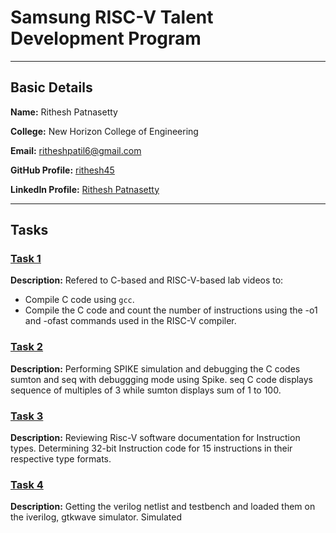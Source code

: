 # **Samsung RISC-V Talent Development Program**
---
## Basic Details

**Name:** Rithesh Patnasetty

**College:** New Horizon College of Engineering

**Email:** [ritheshpatil6@gmail.com](mailto:ritheshpatil6@gmail.com)

**GitHub Profile:** [rithesh45](https://github.com/rithesh45)  

**LinkedIn Profile:** [Rithesh Patnasetty](https://www.linkedin.com/in/rithesh-patnasetty-61478a278/)

---
## Tasks
### [Task 1](task1/)
**Description:** Refered to C-based and RISC-V-based lab videos to:
- Compile C code using `gcc`.
- Compile the C code and count the number of instructions using the -o1 and -ofast commands used in the RISC-V compiler.

### [Task 2](task2/)
**Description:** Performing SPIKE simulation and debugging the C codes sumton and seq with debuggging mode using Spike.
seq C code displays sequence of multiples of 3 while sumton displays sum of 1 to 100. 

### [Task 3](task3/)
**Description:** Reviewing Risc-V software documentation for Instruction types.
Determining 32-bit Instruction code for 15 instructions in their respective type formats.

### [Task 4](task4/)
**Description:** Getting the verilog netlist and testbench and loaded them on the iverilog, gtkwave simulator. Simulated
